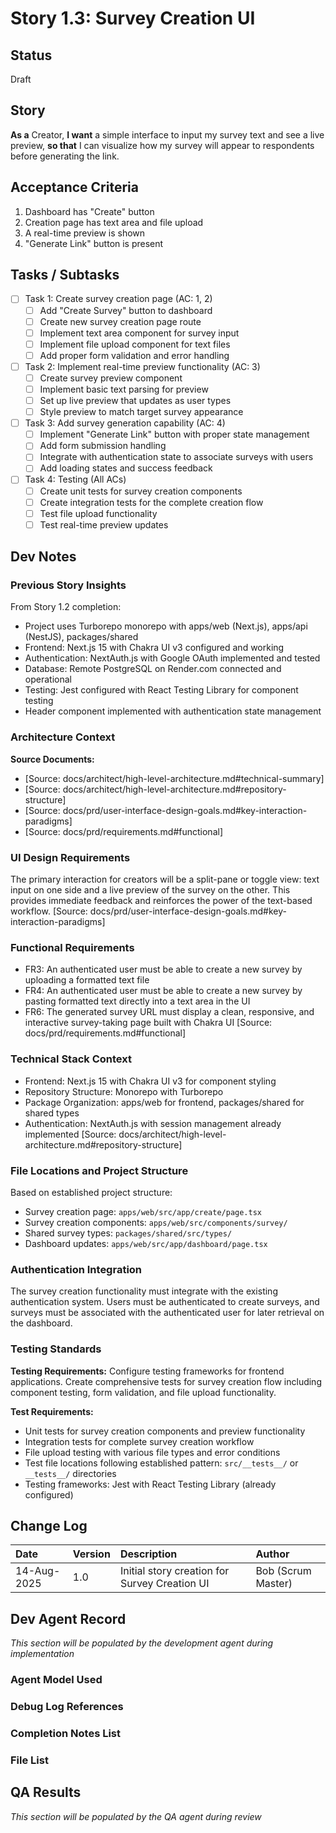 # Story 1.3: Survey Creation UI

## Status
Draft

## Story
**As a** Creator,
**I want** a simple interface to input my survey text and see a live preview,
**so that** I can visualize how my survey will appear to respondents before generating the link.

## Acceptance Criteria
1. Dashboard has "Create" button
2. Creation page has text area and file upload
3. A real-time preview is shown
4. "Generate Link" button is present

## Tasks / Subtasks
- [ ] Task 1: Create survey creation page (AC: 1, 2)
  - [ ] Add "Create Survey" button to dashboard
  - [ ] Create new survey creation page route
  - [ ] Implement text area component for survey input
  - [ ] Implement file upload component for text files
  - [ ] Add proper form validation and error handling
- [ ] Task 2: Implement real-time preview functionality (AC: 3)
  - [ ] Create survey preview component
  - [ ] Implement basic text parsing for preview
  - [ ] Set up live preview that updates as user types
  - [ ] Style preview to match target survey appearance
- [ ] Task 3: Add survey generation capability (AC: 4)
  - [ ] Implement "Generate Link" button with proper state management
  - [ ] Add form submission handling
  - [ ] Integrate with authentication state to associate surveys with users
  - [ ] Add loading states and success feedback
- [ ] Task 4: Testing (All ACs)
  - [ ] Create unit tests for survey creation components
  - [ ] Create integration tests for the complete creation flow
  - [ ] Test file upload functionality
  - [ ] Test real-time preview updates

## Dev Notes

### Previous Story Insights
From Story 1.2 completion:
- Project uses Turborepo monorepo with apps/web (Next.js), apps/api (NestJS), packages/shared
- Frontend: Next.js 15 with Chakra UI v3 configured and working
- Authentication: NextAuth.js with Google OAuth implemented and tested
- Database: Remote PostgreSQL on Render.com connected and operational
- Testing: Jest configured with React Testing Library for component testing
- Header component implemented with authentication state management

### Architecture Context
**Source Documents:**
- [Source: docs/architect/high-level-architecture.md#technical-summary]
- [Source: docs/architect/high-level-architecture.md#repository-structure]
- [Source: docs/prd/user-interface-design-goals.md#key-interaction-paradigms]
- [Source: docs/prd/requirements.md#functional]

### UI Design Requirements
The primary interaction for creators will be a split-pane or toggle view: text input on one side and a live preview of the survey on the other. This provides immediate feedback and reinforces the power of the text-based workflow. [Source: docs/prd/user-interface-design-goals.md#key-interaction-paradigms]

### Functional Requirements
- FR3: An authenticated user must be able to create a new survey by uploading a formatted text file
- FR4: An authenticated user must be able to create a new survey by pasting formatted text directly into a text area in the UI
- FR6: The generated survey URL must display a clean, responsive, and interactive survey-taking page built with Chakra UI
[Source: docs/prd/requirements.md#functional]

### Technical Stack Context
- Frontend: Next.js 15 with Chakra UI v3 for component styling
- Repository Structure: Monorepo with Turborepo
- Package Organization: apps/web for frontend, packages/shared for shared types
- Authentication: NextAuth.js with session management already implemented
[Source: docs/architect/high-level-architecture.md#repository-structure]

### File Locations and Project Structure
Based on established project structure:
- Survey creation page: `apps/web/src/app/create/page.tsx`
- Survey creation components: `apps/web/src/components/survey/`
- Shared survey types: `packages/shared/src/types/`
- Dashboard updates: `apps/web/src/app/dashboard/page.tsx`

### Authentication Integration
The survey creation functionality must integrate with the existing authentication system. Users must be authenticated to create surveys, and surveys must be associated with the authenticated user for later retrieval on the dashboard.

### Testing Standards
**Testing Requirements:** Configure testing frameworks for frontend applications. Create comprehensive tests for survey creation flow including component testing, form validation, and file upload functionality.

**Test Requirements:**
- Unit tests for survey creation components and preview functionality
- Integration tests for complete survey creation workflow
- File upload testing with various file types and error conditions
- Test file locations following established pattern: `src/__tests__/` or `__tests__/` directories
- Testing frameworks: Jest with React Testing Library (already configured)

## Change Log
| Date | Version | Description | Author |
| :--- | :--- | :--- | :--- |
| 14-Aug-2025 | 1.0 | Initial story creation for Survey Creation UI | Bob (Scrum Master) |

## Dev Agent Record
*This section will be populated by the development agent during implementation*

### Agent Model Used

### Debug Log References

### Completion Notes List

### File List

## QA Results
*This section will be populated by the QA agent during review*